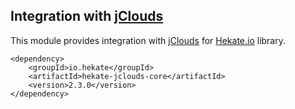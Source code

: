 ## Integration with [jClouds](http://jclouds.apache.org/)

This module provides integration with [jClouds](http://jclouds.apache.org/)
for [Hekate.io](https://github.com/hekate-io/hekate) library.
 
 ```
 <dependency>
     <groupId>io.hekate</groupId>
     <artifactId>hekate-jclouds-core</artifactId>
     <version>2.3.0</version>
 </dependency>
 ```
